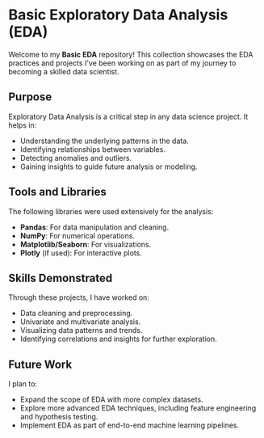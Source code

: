 # Basic Exploratory Data Analysis (EDA)

Welcome to my **Basic EDA** repository! This collection showcases the EDA practices and projects I've been working on as part of my journey to becoming a skilled data scientist.

## Purpose
Exploratory Data Analysis is a critical step in any data science project. It helps in:
- Understanding the underlying patterns in the data.
- Identifying relationships between variables.
- Detecting anomalies and outliers.
- Gaining insights to guide future analysis or modeling.

## Tools and Libraries
The following libraries were used extensively for the analysis:
- **Pandas**: For data manipulation and cleaning.
- **NumPy**: For numerical operations.
- **Matplotlib/Seaborn**: For visualizations.
- **Plotly** (if used): For interactive plots.

## Skills Demonstrated
Through these projects, I have worked on:
- Data cleaning and preprocessing.
- Univariate and multivariate analysis.
- Visualizing data patterns and trends.
- Identifying correlations and insights for further exploration.

## Future Work
I plan to:
- Expand the scope of EDA with more complex datasets.
- Explore more advanced EDA techniques, including feature engineering and hypothesis testing.
- Implement EDA as part of end-to-end machine learning pipelines.
